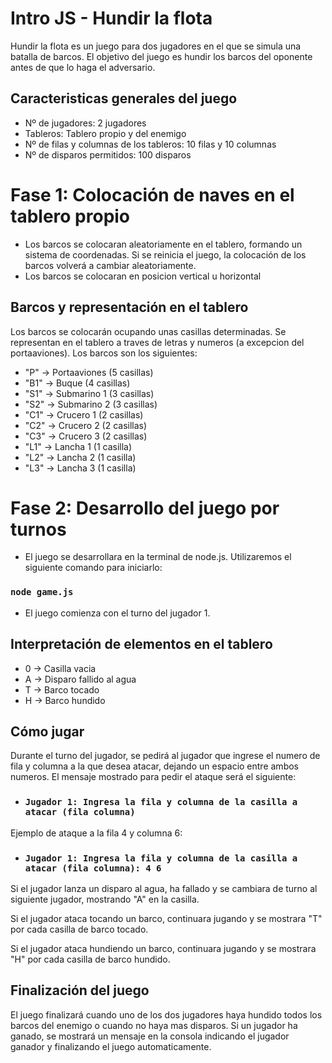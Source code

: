 # Intro JS - Hundir la flota

Hundir la flota es un juego para dos jugadores en el que se simula una batalla de barcos. El objetivo del juego es hundir los barcos del oponente antes de que lo haga el adversario.

## Caracteristicas generales del juego

- Nº de jugadores: 2 jugadores
- Tableros: Tablero propio y del enemigo
- Nº de filas y columnas de los tableros: 10 filas y 10 columnas
- Nº de disparos permitidos: 100 disparos

# Fase 1: Colocación de naves en el tablero propio

- Los barcos se colocaran aleatoriamente en el tablero, formando un sistema de coordenadas. Si se reinicia el juego, la colocación de los barcos volverá a cambiar aleatoriamente.
- Los barcos se colocaran en posicion vertical u horizontal

## Barcos y representación en el tablero
Los barcos se colocarán ocupando unas casillas determinadas. Se representan en el tablero a traves de letras y numeros (a excepcion del portaaviones). Los barcos son los siguientes:
- "P" -> Portaaviones (5 casillas)
- "B1" -> Buque (4 casillas)
- "S1" -> Submarino 1 (3 casillas)
- "S2" -> Submarino 2 (3 casillas)
- "C1" -> Crucero 1 (2 casillas)
- "C2" -> Crucero 2 (2 casillas)
- "C3" -> Crucero 3 (2 casillas)
- "L1" -> Lancha 1 (1 casilla)
- "L2" -> Lancha 2 (1 casilla)
- "L3" -> Lancha 3 (1 casilla)

# Fase 2: Desarrollo del juego por turnos
- El juego se desarrollara en la terminal de node.js. Utilizaremos el siguiente comando para iniciarlo:

### `node game.js`

- El juego comienza con el turno del jugador 1.

## Interpretación de elementos en el tablero
- 0 -> Casilla vacia
- A -> Disparo fallido al agua 
- T -> Barco tocado
- H -> Barco hundido

## Cómo jugar
Durante el turno del jugador, se pedirá al jugador que ingrese el numero de fila y columna a la que desea atacar, dejando un espacio entre ambos numeros. El mensaje mostrado para pedir el ataque será el siguiente:
 - ### `Jugador 1: Ingresa la fila y columna de la casilla a atacar (fila columna)`
Ejemplo de ataque a la fila 4 y columna 6: 
 - ### `Jugador 1: Ingresa la fila y columna de la casilla a atacar (fila columna): 4 6`

Si el jugador lanza un disparo al agua, ha fallado y se cambiara de turno al siguiente jugador, mostrando "A" en la casilla.

Si el jugador ataca tocando un barco, continuara jugando y se mostrara "T" por cada casilla de barco tocado.

Si el jugador ataca hundiendo un barco, continuara jugando y se mostrara "H" por cada casilla de barco hundido.

## Finalización del juego
El juego finalizará cuando uno de los dos jugadores haya hundido todos los barcos del enemigo o cuando no haya mas disparos.
Si un jugador ha ganado, se mostrará un mensaje en la consola indicando el jugador ganador y finalizando el juego automaticamente.
